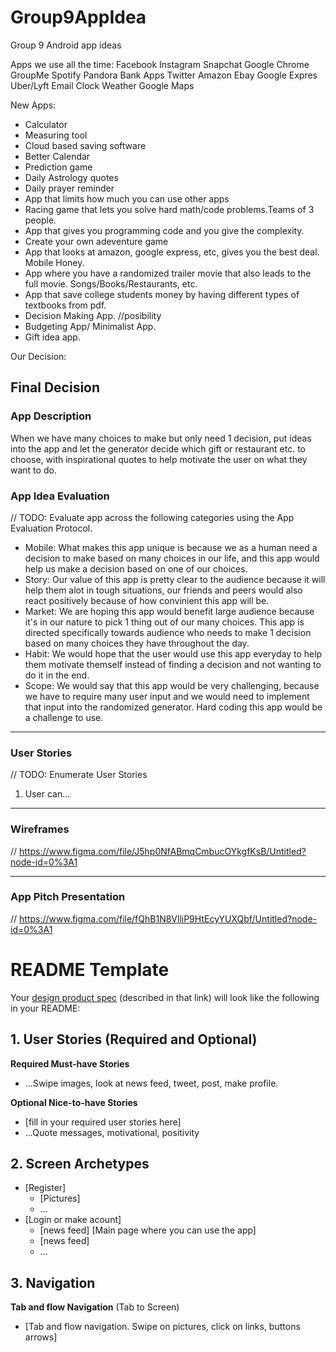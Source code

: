 # Group9AppIdea
Group 9 Android app ideas 

Apps we use all the time:
Facebook
Instagram
Snapchat
Google Chrome
GroupMe
Spotify
Pandora
Bank Apps
Twitter
Amazon
Ebay
Google Expres
Uber/Lyft
Email
Clock
Weather
Google Maps


New Apps:
- Calculator
- Measuring tool
- Cloud based saving software
- Better Calendar
- Prediction game
- Daily Astrology quotes
- Daily prayer reminder
- App that limits how much you can use other apps
- Racing game that lets you solve hard math/code problems.Teams of 3 people.
- App that gives you programming code and you give the complexity. 
- Create your own adeventure game 
- App that looks at amazon, google express, etc, gives you the best deal. Mobile Honey.
- App where you have a randomized trailer movie that also leads to the full movie. Songs/Books/Restaurants, etc.
- App that save college students money by having different types of textbooks from pdf.
- Decision Making App. //posibility
- Budgeting App/ Minimalist App. 
- Gift idea app. 

Our Decision:

## Final Decision

### App Description
When we have many choices to make but only need 1 decision, put ideas into the app and let the generator decide which gift or restaurant etc. to choose, with inspirational quotes to help motivate the user on what they want to do.

### App Idea Evaluation
// TODO: Evaluate app across the following categories using the App Evaluation Protocol.

- Mobile: What makes this app unique is because we as a human need a decision to make based on many choices in our life, and this app would help us make a decision based on one of our choices. 
- Story: Our value of this app is pretty clear to the audience because it will help them alot in tough situations, our friends and peers would also react positively because of how convinient this app will be.
- Market: We are hoping this app would benefit large audience because it's in our nature to pick 1 thing out of our many choices. This app is directed specifically towards audience who needs to make 1 decision based on many choices they have throughout the day.
- Habit: We would hope that the user would use this app everyday to help them motivate themself instead of finding a decision and not wanting to do it in the end.
- Scope: We would say that this app would be very challenging, because we have to require many user input and we would need to implement that input into the randomized generator. Hard coding this app would be a challenge to use.

---

### User Stories
// TODO: Enumerate User Stories
1. User can...

---

### Wireframes
// https://www.figma.com/file/J5hp0NfABmqCmbucOYkgfKsB/Untitled?node-id=0%3A1

---

### App Pitch Presentation
// https://www.figma.com/file/fQhB1N8VlliP9HtEcyYUXQbf/Untitled?node-id=0%3A1

# README Template

Your [design product spec](https://www.figma.com/file/fQhB1N8VlliP9HtEcyYUXQbf/Untitled?node-id=0%3A1) (described in that link) will look like the following in your README:

## 1. User Stories (Required and Optional)

**Required Must-have Stories**
 * ...Swipe images, look at news feed, tweet, post, make profile.

**Optional Nice-to-have Stories**

 * [fill in your required user stories here]
 * ...Quote messages, motivational, positivity

## 2. Screen Archetypes

 * [Register]
   * [Pictures]
   * ...
 * [Login or make acount]
   * [news feed]
   [Main page where you can use the app]
   * [news feed]
   * ...

## 3. Navigation

**Tab and flow Navigation** (Tab to Screen)

 * [Tab and flow navigation. Swipe on pictures, click on links, buttons arrows]
